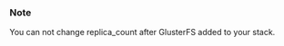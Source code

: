 <!-- post: -->


### Note

You can not change replica_count after GlusterFS added to your stack.



